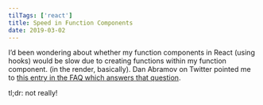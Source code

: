 ```yaml
---
tilTags: ['react']
title: Speed in Function Components
date: 2019-03-02
---
```


I’d been wondering about whether my function components in React (using hooks) would be slow due to creating functions within my function component. (in the render, basically). Dan Abramov on Twitter pointed me to [this entry in the FAQ which answers that question](https://reactjs.org/docs/hooks-faq.html#are-hooks-slow-because-of-creating-functions-in-render). 

tl;dr: not really!